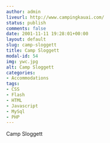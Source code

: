 ```yaml
---
author: admin
liveurl: http://www.campingkauai.com/
status: publish
comments: false
date: 2001-11-11 19:28:01+00:00
layout: default
slug: camp-sloggett
title: Camp Sloggett
modal-id: 54
img: ywc.jpg
alt: Camp Sloggett
categories:
- Accommodations
tags:
- CSS
- Flash
- HTML
- Javascript
- MySql
- PHP
---
```

Camp Sloggett
